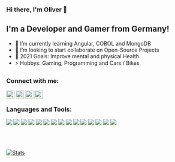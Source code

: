 ### Hi there, I'm Oliver 👋

## I'm a Developer and Gamer from Germany!

- 🌱 I’m currently learning Angular, COBOL and MongoDB
- 👯 I’m looking to start collaborate on Open-Source Projects
- 🥅 2021 Goals: Improve mental and physical Health
- ⚡ Hobbys: Gaming, Programming and Cars / Bikes

### Connect with me:

[<img align="left" alt="Xing" width="22px" src="https://cdn.jsdelivr.net/npm/simple-icons@v3/icons/xing.svg" />][xing]
[<img align="left" alt="Twitter" width="22px" src="https://cdn.jsdelivr.net/npm/simple-icons@v3/icons/twitter.svg" />][twitter]
[<img align="left" alt="LinkedIn" width="22px" src="https://cdn.jsdelivr.net/npm/simple-icons@v3/icons/linkedin.svg" />][linkedin]
[<img align="left" alt="Instagram" width="22px" src="https://cdn.jsdelivr.net/npm/simple-icons@v3/icons/instagram.svg" />][instagram]

<br />

### Languages and Tools:

[<img align="left" src="https://img.icons8.com/color/48/000000/visual-studio-2019.png"/>][profile]
[<img src="https://img.icons8.com/color/48/000000/visual-studio-code-2019.png"/>][profile]
[<img src="https://img.icons8.com/color/48/000000/javascript--v2.png"/>][profile]
[<img src="https://img.icons8.com/color/48/000000/typescript.png"/>][profile]
[<img src="https://img.icons8.com/color/48/000000/angularjs.png"/>][profile]
[<img src="https://img.icons8.com/color/48/000000/react-native.png"/>][profile]
[<img src="https://img.icons8.com/color/48/000000/mysql-logo.png"/>][profile]
[<img src="https://img.icons8.com/color/48/000000/mongodb.png"/>][profile]
[<img src="https://img.icons8.com/ios-glyphs/48/000000/github.png"/>][profile]
[<img src="https://img.icons8.com/color/48/000000/gitlab.png"/>][profile]
[<img src="https://img.icons8.com/color/48/000000/git.png"/>][profile]
[<img src="https://img.icons8.com/color/48/000000/ubuntu--v1.png"/>][profile]
[<img src="https://img.icons8.com/color/48/000000/microsoft.png"/>][profile]
[<img src="https://img.icons8.com/color/48/000000/google-cloud-platform.png"/>][profile]
[<img src="https://img.icons8.com/color/48/000000/nginx.png"/>][profile]

<br />
<br />

[<img align="center" alt="Stats" src="https://github-readme-stats.vercel.app/api?username=oliverkarger&show_icons=true&count_private=true&include_all_commits=true" />][profile]

[twitter]: https://twitter.com/oliverkarger
[instagram]: https://instagram.com/oliverkarger
[linkedin]: https://www.linkedin.com/in/oliver-karger-7b100a20a/
[xing]: "https://www.xing.com/profile/Oliver_Karger3/cv"
[profile]: "https://github.com/oliverkarger"
